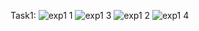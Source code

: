 Task1:
![exp1 1](https://github.com/user-attachments/assets/548f623a-bc91-4669-88cd-0095e374d934)
![exp1 3](https://github.com/user-attachments/assets/5a5082a2-5074-45e5-becc-0f02061574ca)
![exp1 2](https://github.com/user-attachments/assets/4b6035a2-e000-49ef-b313-40d7fadad695)
![exp1 4](https://github.com/user-attachments/assets/7dae5190-7497-4a43-bed1-c8af35ebf827)


